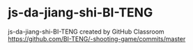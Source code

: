 # js-da-jiang-shi-BI-TENG
js-da-jiang-shi-BI-TENG created by GitHub Classroom
https://github.com/BI-TENG/-shooting-game/commits/master
